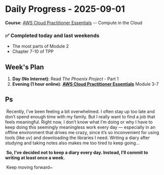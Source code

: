 # Daily Progress - 2025-09-01

**Course**: [AWS Cloud Practitioner Essentials](https://skillbuilder.aws/learn/94T2BEN85A/aws-cloud-practitioner-essentials/8D79F3AVR7) -- Compute in  the Cloud

### ✅ Completed today and last weekends
- The most parts of Module 2
- Chapter 7-10 of TPP

## Week's Plan
1. **Day (No Internet)**: Read *The Phoenix Project* - Part 1
1. **Evening (1 hour online)**: [**AWS Cloud Practitioner Essentials**](https://skillbuilder.aws/learn/94T2BEN85A/aws-cloud-practitioner-essentials/8D79F3AVR7) Module 3-7

## Ps

​        Recently, I’ve been feeling a bit overwhelmed. I often stay up too late and don’t spend enough time with my family. But I really want to find a job that feels meaningful. Right now, I don’t know what I’m doing or why I have to keep doing this seemingly meaningless work every day — especially in an offline environment that drives me crazy, since it’s so inconvenient for using tools (like uv) and downloading the libraries I need. Writing a diary after studying and taking notes also makes me too tired to keep going…

​        **So, I’ve decided not to keep a diary every day. Instead, I’ll commit to writing at least once a week.**

​        Keep moving forward~
